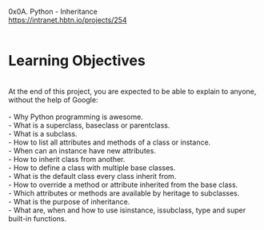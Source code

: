 0x0A. Python - Inheritance<br>
https://intranet.hbtn.io/projects/254<br>
<br>
# Learning Objectives<br>
<br>
At the end of this project, you are expected to be able to explain to anyone, without the help of Google:<br>
<br>
- Why Python programming is awesome.<br>
- What is a superclass, baseclass or parentclass.<br>
- What is a subclass.<br>
- How to list all attributes and methods of a class or instance.<br>
- When can an instance have new attributes.<br>
- How to inherit class from another.<br>
- How to define a class with multiple base classes.<br>
- What is the default class every class inherit from.<br>
- How to override a method or attribute inherited from the base class.<br>
- Which attributes or methods are available by heritage to subclasses.<br>
- What is the purpose of inheritance.<br>
- What are, when and how to use isinstance, issubclass, type and super built-in functions.<br>
<br>
